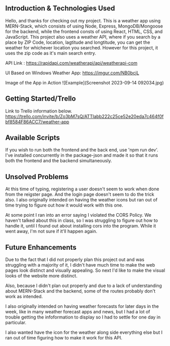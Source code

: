 ## Introduction & Technologies Used
Hello, and thanks for checking out my project. This is a weather app using MERN-Stack, which consists of using Node, Express, MongoDB/Mongoose for the backend, while the frontend consts of using React, HTML, CSS, and JavaScript. This project also uses a weather API, where if you search by a place by ZIP Code, location, lagtitude and longtitude, you can get the weather for whichever location you searched. However for this project, it uses the zip code as it's main search entry.

API Link : https://rapidapi.com/weatherapi/api/weatherapi-com

UI Based on Windows Weather App: https://imgur.com/NB0bcjL

Image of the App in Action
![Example](Screenshot 2023-09-14 092034.jpg)
## Getting Started/Trello
Link to Trello information below.
https://trello.com/invite/b/Zo3bM7sQ/ATTIabb222c25ce52e20eda7c464f0fbf8584F86ACC7/weather-app

## Available Scripts

If you wish to run both the frontend and the back end, use 'npm run dev'. I've installed concurrently in the package-json and made it so that it runs both the frontend and the backend simultaneously.

## Unsolved Problems
At this time of typing, registering a user doesn't seem to work when done from the reigster page. And the login page doesn't seem to do the trick also.
I also originally intended on having the weather icons but ran out of time trying to figure out how it would work with this one.

At some point I ran into an error saying I violated the CORS Policy. We haven't talked about this in class, so I was struggling to figure out how to handle it, until I found out about installing cors into the program. While it went away, I'm not sure if it'll happen again.
## Future Enhancements
Due to the fact that I did not properly plan this project out and was struggling with a majority of it, I didn't have much time to make the web pages look distinct and visually appealing. So next I'd like to make the visual looks of the website more distinct. 

Also, because I didn't plan out properly and due to a lack of understanding about MERN-Stack and the backend, some of the routes probably don't work as intended.

I also originally intended on having weather forecasts for later days in the week, like in many weather forecast apps and news, but I had a lot of trouble getting the infoformation to display so I had to settle for one day in particular.

I also wanted have the icon for the weather along side everything else but I ran out of time figuring how to make it work for this API.